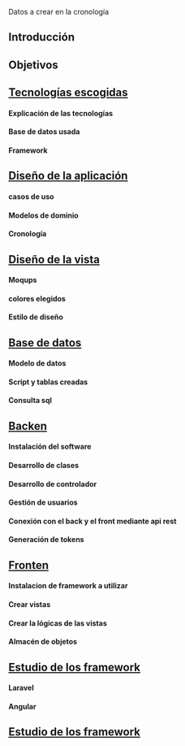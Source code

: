 Datos a crear en la cronología 
## Introducción
## Objetivos
## [Tecnologías escogidas](/Documentacion/Tecnologías_escogidas.md)
#### Explicación de las tecnologías 
#### Base de datos usada 
#### Framework
## [Diseño de la aplicación](/Documentacion/Diseño_de_la_aplicación.md)
#### casos de uso 
#### Modelos de dominio
#### Cronología
## [Diseño de la vista](/Documentacion/Diseño_de_la_vista.md)
#### Moqups
#### colores elegidos 
#### Estilo de diseño
## [Base de datos](/Documentacion/Base_de_datos.md)
#### Modelo de datos 
#### Script y tablas creadas 
#### Consulta sql
## [Backen](/Documentacion/Backen.md)
#### Instalación del software
#### Desarrollo de clases
#### Desarrollo de controlador
#### Gestión de usuarios
#### Conexión con el back y el front mediante api rest
#### Generación de tokens
## [Fronten](/Documentacion/Fronten.md)
#### Instalacion de framework  a utilizar 
#### Crear vistas
#### Crear la lógicas de las vistas
#### Almacén de objetos 
## [Estudio de los framework](/Documentacion/estudio_de_los_framework.md)
#### Laravel 
#### Angular
## [Estudio de los framework](/Documentacion/Bibliografia.md)

